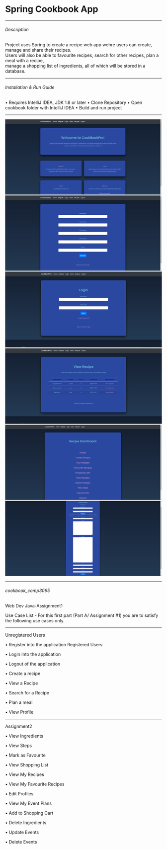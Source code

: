 # Spring Cookbook App
----------------------------------------

###### Description

Project uses Spring to create a recipe web app wehre users can create, manage and share their recipes. <br/>
Users will also be able to favourite recipes, search for other recipes, plan a meal with a recipe, <br/>
manage a shopping list of ingredients, all of which will be stored in a database.

----------------------------------------

###### Installation & Run Guide

• Requires IntelliJ IDEA, JDK 1.8 or later
• Clone Repository
• Open cookbook folder with IntelliJ IDEA
• Build and run project

----------------------------------------

![Home Page Image](/imgs/home.png)
![Register Page Image](/imgs/register.png)
![Login Page Image](/imgs/login.png)
![Recipe List Page Image](/imgs/recipes.png)
![App Dashboard Page Image](/imgs/dashboard.png)
![Create Recipe Page Image](/imgs/create.png)

-----------------------------------------

###### cookbook_comp3095

Web Dev Java-Assignment1

Use Case List - For this first part (Part A/ Assignment #1) you are to satisfy the following use cases only.

----------------------------------------
Unregistered Users

• Register into the application
Registered Users

• Login Into the application

• Logout of the application

• Create a recipe

• View a Recipe

• Search for a Recipe

• Plan a meal

• View Profile

---------------------------------------
Assignment2

• View Ingredients

• View Steps

• Mark as Favourite

• View Shopping List

• View My Recipes

• View My Favourite Recipes

• Edit Profiles

• View My Event Plans

• Add to Shopping Cart

• Delete Ingredients

• Update Events

• Delete Events
